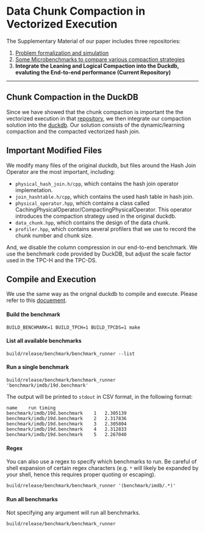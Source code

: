 # Data Chunk Compaction in Vectorized Execution

The Supplementary Material of our paper includes three repositories:
1. [Problem formalization and simulation](https://github.com/YimingQiao/Chunk-Compaction-Formalization)
2. [Some Microbenchmarks to compare various compaction strategies](https://github.com/YimingQiao/Chunk-Compaction-in-Vectorized-Execution)
3. **Integrate the Leaning and Logical Compaction into the Duckdb, evaluting the End-to-end performance (Current Repository)**

---

## Chunk Compaction in the DuckDB
Since we have showed that the chunk compaction is important the the vectorized execution in that [repository](https://github.com/YimingQiao/Chunk-Compaction-in-Vectorized-Execution), we then integrate our compaction solution into the [duckdb](https://github.com/duckdb/duckdb). Our solution consists of the dynamic/learning compaction and the compacted vectorized hash join. 

## Important Modified Files
We modify many files of the original duckdb, but files around the Hash Join Operator are the most important, including:
 - `physical_hash_join.h/cpp`, which contains the hash join operator implemetation.
 - `join_hashtable.h/cpp`, which contains the used hash table in hash join.
 - `physical_operator.hpp`, which contains a class called CachingPhysicalOperator/CompactingPhysicalOperator. This operator introduces the compaction strategy used in the original duckdb.
 - `data_chunk.hpp`, which contains the design of the data chunk.
 - `profiler.hpp`, which contains several profilers that we use to record the chunk number and chunk size.

And, we disable the column compression in our end-to-end benchmark. We use the benchmark code provided by DuckDB, but adjust the scale factor used in the TPC-H and the TPC-DS. 

## Compile and Execution
We use the same way as the orignal duckdb to compile and execute. Please refer to this [docuement](https://duckdb.org/docs/dev/building/overview.html). 

#### Build the benchmark
`BUILD_BENCHMARK=1 BUILD_TPCH=1 BUILD_TPCDS=1 make`

#### List all available benchmarks
`build/release/benchmark/benchmark_runner --list`

#### Run a single benchmark
`build/release/benchmark/benchmark_runner 'benchmark/imdb/19d.benchmark'`

The output will be printed to `stdout` in CSV format, in the following format:

```
name	run	timing
benchmark/imdb/19d.benchmark	1	2.305139
benchmark/imdb/19d.benchmark	2	2.317836
benchmark/imdb/19d.benchmark	3	2.305804
benchmark/imdb/19d.benchmark	4	2.312833
benchmark/imdb/19d.benchmark	5	2.267040
```

#### Regex
You can also use a regex to specify which benchmarks to run. Be careful of shell expansion of certain regex characters (e.g. `*` will likely be expanded by your shell, hence this requires proper quoting or escaping).

`build/release/benchmark/benchmark_runner '(benchmark/imdb/.*)' `

#### Run all benchmarks
Not specifying any argument will run all benchmarks.

`build/release/benchmark/benchmark_runner`
